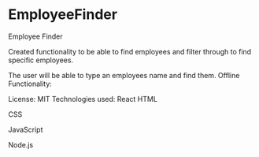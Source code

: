 # EmployeeFinder
Employee Finder

Created functionality to be able to find employees and filter through to find specific employees.

The user will be able to type an employees name and find them.
Offline Functionality:


License: MIT Technologies used: React 
HTML

CSS

JavaScript

Node.js